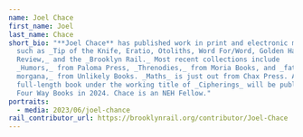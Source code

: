 ```yaml
---
name: Joel Chace
first_name: Joel
last_name: Chace
short_bio: "**Joel Chace** has published work in print and electronic magazines
  such as _Tip of the Knife, Eratio, Otoliths, Word For/Word, Golden Handcuffs
  Review,_ and the _Brooklyn Rail._ Most recent collections include
  _Humors,_ from Paloma Press, _Threnodies,_ from Moria Books, and _fata
  morgana,_ from Unlikely Books. _Maths_ is just out from Chax Press. Another
  full-length book under the working title of _Cipherings_ will be published by
  Four Way Books in 2024. Chace is an NEH Fellow."
portraits:
  - media: 2023/06/joel-chance
rail_contributor_url: https://brooklynrail.org/contributor/Joel-Chace
---
```

